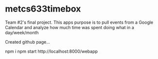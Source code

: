 
# metcs633timebox

Team #2's final project. This apps purpose is to pull events from a Google Calendar and analyze how much time was spent doing what in a day/week/month

Created github page...

npm i
npm start
http://localhost:8000/webapp